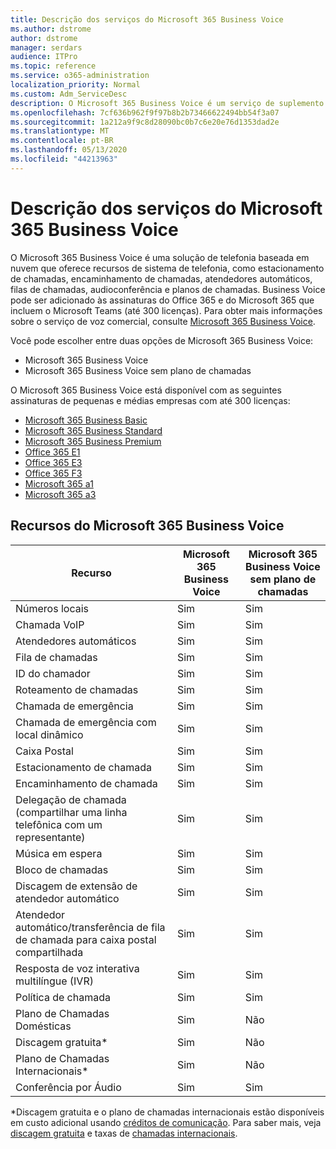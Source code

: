 ```yaml
---
title: Descrição dos serviços do Microsoft 365 Business Voice
ms.author: dstrome
author: dstrome
manager: serdars
audience: ITPro
ms.topic: reference
ms.service: o365-administration
localization_priority: Normal
ms.custom: Adm_ServiceDesc
description: O Microsoft 365 Business Voice é um serviço de suplemento que permite que você use o Microsoft Teams para chamadas telefônicas. Isso combina o sistema de telefonia, o plano de chamadas domésticas, o SMS e a conferência de áudio.
ms.openlocfilehash: 7cf636b962f9f97b8b2b73466622494bb54f3a07
ms.sourcegitcommit: 1a212a9f9c8d28090bc0b7c6e20e76d1353dad2e
ms.translationtype: MT
ms.contentlocale: pt-BR
ms.lasthandoff: 05/13/2020
ms.locfileid: "44213963"
---
```

# <a name="microsoft-365-business-voice-service-description"></a>Descrição dos serviços do Microsoft 365 Business Voice

O Microsoft 365 Business Voice é uma solução de telefonia baseada em nuvem que oferece recursos de sistema de telefonia, como estacionamento de chamadas, encaminhamento de chamadas, atendedores automáticos, filas de chamadas, audioconferência e planos de chamadas. Business Voice pode ser adicionado às assinaturas do Office 365 e do Microsoft 365 que incluem o Microsoft Teams (até 300 licenças). Para obter mais informações sobre o serviço de voz comercial, consulte [Microsoft 365 Business Voice](https://docs.microsoft.com/MicrosoftTeams/business-voice/whats-business-voice).

Você pode escolher entre duas opções de Microsoft 365 Business Voice:

- Microsoft 365 Business Voice
- Microsoft 365 Business Voice sem plano de chamadas

O Microsoft 365 Business Voice está disponível com as seguintes assinaturas de pequenas e médias empresas com até 300 licenças:

- [Microsoft 365 Business Basic](office-365-platform-service-description/office-365-platform-service-description.md)
- [Microsoft 365 Business Standard](office-365-platform-service-description/office-365-platform-service-description.md)
- [Microsoft 365 Business Premium](microsoft-365-business-service-description.md)
- [Office 365 E1](https://www.microsoft.com/en-us/microsoft-365/business/office-365-enterprise-e1-business-software?activetab=pivot%3aoverviewtab)
- [Office 365 E3](https://www.microsoft.com/en-us/microsoft-365/business/office-365-enterprise-e3-business-software?activetab=pivot%3aoverviewtab)
- [Office 365 F3](https://www.microsoft.com/en-us/microsoft-365/business/office-365-f1?activetab=pivot%3aoverviewtab)
- [Microsoft 365 a1](https://www.microsoft.com/en-us/microsoft-365/academic/compare-office-365-education-plans?activetab=tab:primaryr1)
- [Microsoft 365 a3](https://www.microsoft.com/en-us/microsoft-365/academic/compare-office-365-education-plans?activetab=tab:primaryr1)

## <a name="microsoft-365-business-voice-features"></a>Recursos do Microsoft 365 Business Voice

| **Recurso**                                            | **Microsoft 365 Business Voice** | **Microsoft 365 Business Voice sem plano de chamadas** |
|--------------------------------------------------------|----------------------------------|-------------------------------------------------------|
| Números locais                                          | Sim                              | Sim                                                   |
| Chamada VoIP                                           | Sim                              | Sim                                                   |
| Atendedores automáticos                                        | Sim                              | Sim                                                   |
| Fila de chamadas                                             | Sim                              | Sim                                                   |
| ID do chamador                                              | Sim                              | Sim                                                   |
| Roteamento de chamadas                                           | Sim                              | Sim                                                   |
| Chamada de emergência                                      | Sim                              | Sim                                                   |
| Chamada de emergência com local dinâmico                | Sim                              | Sim                                                   |
| Caixa Postal                                             | Sim                              | Sim                                                   |
| Estacionamento de chamada                                              | Sim                              | Sim                                                   |
| Encaminhamento de chamada                                        | Sim                              | Sim                                                   |
| Delegação de chamada (compartilhar uma linha telefônica com um representante)   | Sim                              | Sim                                                   |
| Música em espera                                          | Sim                              | Sim                                                   |
| Bloco de chamadas                                             | Sim                              | Sim                                                   |
| Discagem de extensão de atendedor automático                       | Sim                              | Sim                                                   |
| Atendedor automático/transferência de fila de chamada para caixa postal compartilhada | Sim                              | Sim                                                   |
| Resposta de voz interativa multilíngue (IVR)          | Sim                              | Sim                                                   |
| Política de chamada                                         | Sim                              | Sim                                                   |
| Plano de Chamadas Domésticas                                  | Sim                              | Não                                                    |
| Discagem gratuita\*                                    | Sim                              | Não                                                    |
| Plano de Chamadas Internacionais\*                           | Sim                              | Não                                                    |
| Conferência por Áudio                                     | Sim                              | Sim                                                   |
 
\*Discagem gratuita e o plano de chamadas internacionais estão disponíveis em custo adicional usando [créditos de comunicação](https://docs.microsoft.com/microsoftteams/what-are-communications-credits). Para saber mais, veja [discagem gratuita](https://docs.microsoft.com/microsoftteams/toll-free-dialing-limitations-and-restrictions) e taxas de [chamadas internacionais](https://www.microsoft.com/microsoft-365/microsoft-teams/voice-calling?rtc=1#ow-download-rates).
